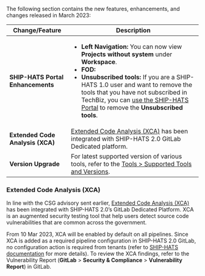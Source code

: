 
The following section contains the new features, enhancements, and changes released in March 2023:

| Change/Feature |Description|
|---|---|
|**SHIP-HATS Portal Enhancements**|<ul><li>**Left Navigation:** You can now view **Projects without system** under **Workspace**.</li><li>**FOD:** </li><li>**Unsubscribed tools:** If you are a SHIP-HATS 1.0 user and want to remove the tools that you have not subscribed in TechBiz, you can [use the SHIP-HATS Portal](https://docs.developer.tech.gov.sg/docs/ship-hats-portal/manage-tools) to remove the **Unsubscribed tools**.  </li></ul>
|**Extended Code Analysis (XCA)**|[Extended Code Analysis (XCA)](#extended-code-analysis-xca) has been integrated with SHIP-HATS 2.0 GitLab Dedicated platform. 
|**Version Upgrade**|For latest supported version of various tools, refer to the [Tools > Supported Tools and Versions](https://docs.developer.tech.gov.sg/docs/ship-hats-tools/tools-overview?id=supported-tools-and-versions).|

### Extended Code Analysis (XCA)

In line with the CSG advisory sent earlier, [Extended Code Analysis (XCA)](https://www.developer.tech.gov.sg/products/categories/cybersecurity/xca/overview.html) has been integrated with SHIP-HATS 2.0’s GitLab Dedicated Platform.  XCA is an augmented security testing tool that help users detect source code vulnerabilities that are common across the government.

From 10 Mar 2023, XCA will be enabled by default on all pipelines. Since XCA is added as a required pipeline configuration in SHIP-HATS 2.0 GitLab, no configuration action is required from tenants (refer to [SHIP-HATS documentation](https://docs.developer.tech.gov.sg/docs/ship-hats-getting-started/ship-hats-tools) for more details). To review the XCA findings, refer to the Vulnerability Report (**GitLab** > **Security & Compliance** > **Vulnerability Report**) in GitLab.  